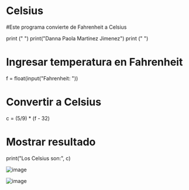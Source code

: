 # Celsius
#Este programa convierte de Fahrenheit a Celsius

print (" ")
print("Danna Paola Martinez Jimenez")
print (" ")

# Ingresar temperatura en Fahrenheit
f = float(input("Fahrenheit: "))

# Convertir a Celsius
c = (5/9) * (f - 32)

# Mostrar resultado
print("Los Celsius son:", c)

![image](https://github.com/user-attachments/assets/d2834b8e-76b0-4082-a048-6a2d9389a1e9)

![image](https://github.com/user-attachments/assets/a1baec57-cad7-443e-bb96-cacf6cdb3b20)
